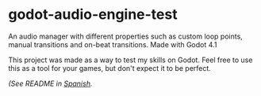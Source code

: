 # godot-audio-engine-test

An audio manager with different properties such as custom loop points, manual transitions and on-beat transitions. Made with Godot 4.1

This project was made as a way to test my skills on Godot. Feel free to use this as a tool for your games, but don't expect it to be perfect.

_(See README in [Spanish](README.es.md)._
